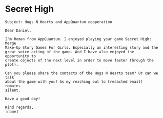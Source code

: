 # Secret High

    Subject: Hugs N Hearts and AppQuantum cooperation

    Dear Daniel,

    I'm Roman from AppQuantum. I enjoyed playing your game Secret High: Merge
    Make-Up Story Games For Girls. Especially an interesting story and the
    great voice acting of the game. And I have also enjoyed the opportunity to
    create objects of the next level in order to move faster through the plot).

    Can you please share the contacts of the Hugs N Hearts team? Or can we talk
    about the game with you? As my reaching out to [redacted email] remains
    silent.

    Have a good day!

    Kind regards,
    [name]
